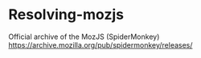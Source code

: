 # Resolving-mozjs

Official archive of the MozJS (SpiderMonkey)
https://archive.mozilla.org/pub/spidermonkey/releases/
